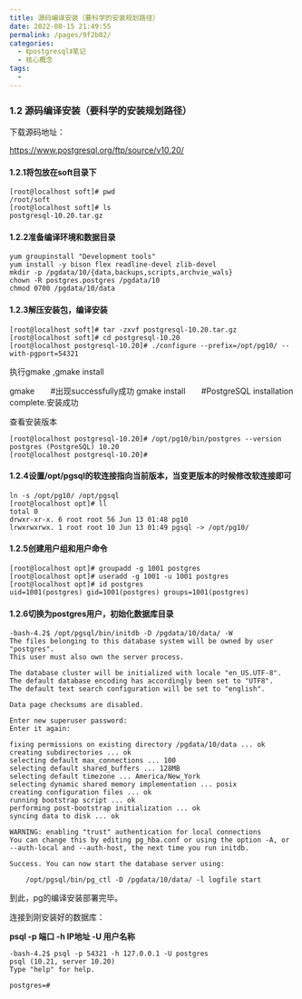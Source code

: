 ```yaml
---
title: 源码编译安装（要科学的安装规划路径）
date: 2022-08-15 21:49:55
permalink: /pages/9f2b02/
categories:
  - 《postgresql》笔记
  - 核心概念
tags:
  - 
---
```

### 1.2 源码编译安装（要科学的安装规划路径）

下载源码地址：

https://www.postgresql.org/ftp/source/v10.20/

#### 1.2.1将包放在soft目录下

```shell
[root@localhost soft]# pwd
/root/soft
[root@localhost soft]# ls
postgresql-10.20.tar.gz
```

#### 1.2.2准备编译环境和数据目录

```shell
yum groupinstall "Development tools"
yum install -y bison flex readline-devel zlib-devel
mkdir -p /pgdata/10/{data,backups,scripts,archvie_wals}
chown -R postgres.postgres /pgdata/10
chmod 0700 /pgdata/10/data
```

#### 1.2.3解压安装包，编译安装

```shell
[root@localhost soft]# tar -zxvf postgresql-10.20.tar.gz
[root@localhost soft]# cd postgresql-10.20
[root@localhost postgresql-10.20]# ./configure --prefix=/opt/pg10/ --with-pgport=54321
```

执行gmake ,gmake install

gmake　　#出现successfully成功
gmake install　　#PostgreSQL installation complete.安装成功

查看安装版本

```
[root@localhost postgresql-10.20]# /opt/pg10/bin/postgres --version
postgres (PostgreSQL) 10.20
[root@localhost postgresql-10.20]# 
```

#### 1.2.4设置/opt/pgsql的软连接指向当前版本，当变更版本的时候修改软连接即可

```shell
ln -s /opt/pg10/ /opt/pgsql
[root@localhost opt]# ll
total 0
drwxr-xr-x. 6 root root 56 Jun 13 01:48 pg10
lrwxrwxrwx. 1 root root 10 Jun 13 01:49 pgsql -> /opt/pg10/
```

#### 1.2.5创建用户组和用户命令

```shell
[root@localhost opt]# groupadd -g 1001 postgres
[root@localhost opt]# useradd -g 1001 -u 1001 postgres
[root@localhost opt]# id postgres
uid=1001(postgres) gid=1001(postgres) groups=1001(postgres)
```

#### 1.2.6切换为postgres用户，初始化数据库目录

```shell
-bash-4.2$ /opt/pgsql/bin/initdb -D /pgdata/10/data/ -W
The files belonging to this database system will be owned by user "postgres".
This user must also own the server process.

The database cluster will be initialized with locale "en_US.UTF-8".
The default database encoding has accordingly been set to "UTF8".
The default text search configuration will be set to "english".

Data page checksums are disabled.

Enter new superuser password: 
Enter it again: 

fixing permissions on existing directory /pgdata/10/data ... ok
creating subdirectories ... ok
selecting default max_connections ... 100
selecting default shared_buffers ... 128MB
selecting default timezone ... America/New_York
selecting dynamic shared memory implementation ... posix
creating configuration files ... ok
running bootstrap script ... ok
performing post-bootstrap initialization ... ok
syncing data to disk ... ok

WARNING: enabling "trust" authentication for local connections
You can change this by editing pg_hba.conf or using the option -A, or
--auth-local and --auth-host, the next time you run initdb.

Success. You can now start the database server using:

    /opt/pgsql/bin/pg_ctl -D /pgdata/10/data/ -l logfile start

```

到此，pg的编译安装部署完毕。

连接到刚安装好的数据库：

**psql -p 端口 -h IP地址 -U 用户名称**

```shell
-bash-4.2$ psql -p 54321 -h 127.0.0.1 -U postgres
psql (10.21, server 10.20)
Type "help" for help.

postgres=# 

```

